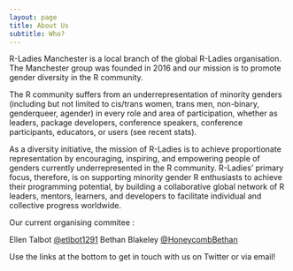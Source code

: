```yaml
---
layout: page
title: About Us
subtitle: Who?
---
```


R-Ladies Manchester is a local branch of the global R-Ladies organisation. The Manchester group was founded in 2016 and our mission is to promote gender diversity in the R community.

The R community suffers from an underrepresentation of minority genders (including but not limited to cis/trans women, trans men, non-binary, genderqueer, agender) in every role and area of participation, whether as leaders, package developers, conference speakers, conference participants, educators, or users (see recent stats).

As a diversity initiative, the mission of R-Ladies is to achieve proportionate representation by encouraging, inspiring, and empowering people of genders currently underrepresented in the R community. R-Ladies’ primary focus, therefore, is on supporting minority gender R enthusiasts to achieve their programming potential, by building a collaborative global network of R leaders, mentors, learners, and developers to facilitate individual and collective progress worldwide.

Our current organising commitee :

Ellen Talbot [@etlbot1291](https://twitter.com/etalbot1291)
Bethan Blakeley [@HoneycombBethan](https://twitter.com/HoneycombBethan)

Use the links at the bottom to get in touch with us on Twitter or via email!
